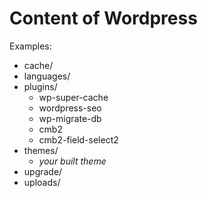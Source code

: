 # Content of Wordpress

Examples:
* cache/
* languages/
* plugins/
  * wp-super-cache
  * wordpress-seo
  * wp-migrate-db
  * cmb2
  * cmb2-field-select2
* themes/
  * *your built theme*
* upgrade/
* uploads/
